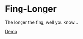 # Fing-Longer
The longer the fing, well you know...

[Demo](http://jonathanhaggard.github.io/Fing-Longer/)
